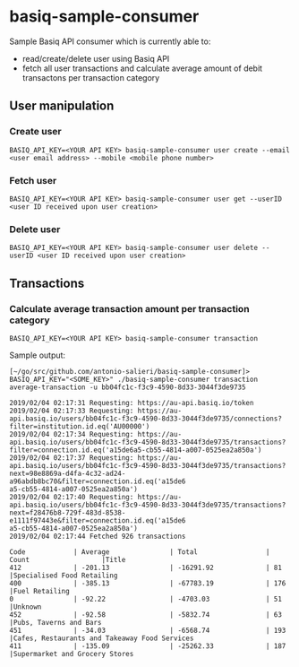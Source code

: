 # basiq-sample-consumer
Sample Basiq API consumer which is currently able to:
* read/create/delete user using Basiq API
* fetch all user transactions and calculate average amount of debit transactons per transaction category

## User manipulation
### Create user
```
BASIQ_API_KEY=<YOUR API KEY> basiq-sample-consumer user create --email <user email address> --mobile <mobile phone number>
```
### Fetch user
```
BASIQ_API_KEY=<YOUR API KEY> basiq-sample-consumer user get --userID <user ID received upon user creation>
```
### Delete user
```
BASIQ_API_KEY=<YOUR API KEY> basiq-sample-consumer user delete --userID <user ID received upon user creation>
```
## Transactions

### Calculate average transaction amount per transaction category
```
BASIQ_API_KEY=<YOUR API KEY> basiq-sample-consumer transaction 
```

Sample output:
```
[~/go/src/github.com/antonio-salieri/basiq-sample-consumer]> BASIQ_API_KEY="<SOME_KEY>" ./basiq-sample-consumer transaction average-transaction -u bb04fc1c-f3c9-4590-8d33-3044f3de9735

2019/02/04 02:17:31 Requesting: https://au-api.basiq.io/token
2019/02/04 02:17:33 Requesting: https://au-api.basiq.io/users/bb04fc1c-f3c9-4590-8d33-3044f3de9735/connections?filter=institution.id.eq('AU00000')
2019/02/04 02:17:34 Requesting: https://au-api.basiq.io/users/bb04fc1c-f3c9-4590-8d33-3044f3de9735/transactions?filter=connection.id.eq('a15de6a5-cb55-4814-a007-0525ea2a850a')
2019/02/04 02:17:37 Requesting: https://au-api.basiq.io/users/bb04fc1c-f3c9-4590-8d33-3044f3de9735/transactions?next=98e8869a-d4fa-4c32-ad24-a96abdb8bc70&filter=connection.id.eq('a15de6
a5-cb55-4814-a007-0525ea2a850a')
2019/02/04 02:17:40 Requesting: https://au-api.basiq.io/users/bb04fc1c-f3c9-4590-8d33-3044f3de9735/transactions?next=f28476b8-729f-483d-8538-e1111f97443e&filter=connection.id.eq('a15de6
a5-cb55-4814-a007-0525ea2a850a')
2019/02/04 02:17:44 Fetched 926 transactions

Code            | Average               | Total                 | Count                  |Title 
412             | -201.13               | -16291.92             | 81                     |Specialised Food Retailing
400             | -385.13               | -67783.19             | 176                    |Fuel Retailing
0               | -92.22                | -4703.03              | 51                     |Unknown
452             | -92.58                | -5832.74              | 63                     |Pubs, Taverns and Bars
451             | -34.03                | -6568.74              | 193                    |Cafes, Restaurants and Takeaway Food Services
411             | -135.09               | -25262.33             | 187                    |Supermarket and Grocery Stores
```